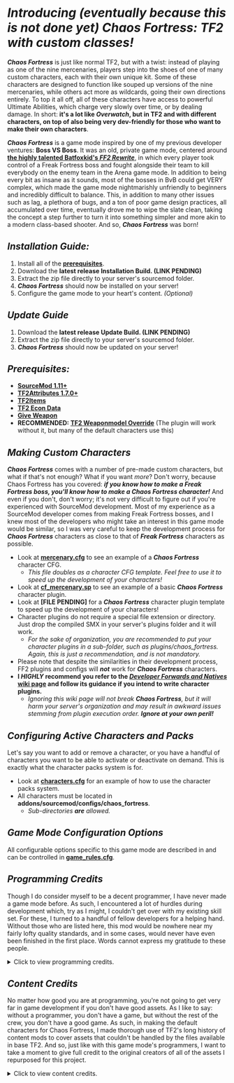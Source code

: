 # *Introducing (eventually because this is not done yet) Chaos Fortress: TF2 with custom classes!*
***Chaos Fortress*** is just like normal TF2, but with a twist: instead of playing as one of the nine mercenaries, players step into the shoes of one of many custom characters, each with their own unique kit. Some of these characters are designed to function like souped up versions of the nine mercenaries, while others act more as wildcards, going their own directions entirely. To top it all off, all of these characters have access to powerful Ultimate Abilities, which charge very slowly over time, or by dealing damage. In short: **it's a lot like *Overwatch*, but in TF2 and with different characters, on top of also being very dev-friendly for those who want to make their own characters**.

***Chaos Fortress*** is a game mode inspired by one of my previous developer ventures: **Boss VS Boss**. It was an old, private game mode, centered around **[the highly talented Batfoxkid's _FF2 Rewrite_](https://github.com/Batfoxkid/Freak-Fortress-2-Rewrite)**, in which every player took control of a Freak Fortress boss and fought alongside their team to kill everybody on the enemy team in the Arena game mode. In addition to being every bit as insane as it sounds, most of the bosses in BvB could get VERY complex, which made the game mode nightmarishly unfriendly to beginners and incredibly difficult to balance. This, in addition to many other issues such as lag, a plethora of bugs, and a ton of poor game design practices, all accumulated over time, eventually drove me to wipe the slate clean, taking the concept a step further to turn it into something simpler and more akin to a modern class-based shooter. And so, ***Chaos Fortress*** was born!
 
## *Installation Guide:*
  1. Install all of the **[prerequisites](https://github.com/SupremeSpookmaster/Chaos-Fortress#prerequisites)**.
  2. Download the **latest release Installation Build. (LINK PENDING)**
  3. Extract the zip file directly to your server's sourcemod folder.
  4. ***Chaos Fortress*** should now be installed on your server!
  5. Configure the game mode to your heart's content. *(Optional)*

## *Update Guide*
  1. Download the **latest release Update Build. (LINK PENDING)**
  2. Extract the zip file directly to your server's sourcemod folder.
  3. ***Chaos Fortress*** should now be updated on your server!

## *Prerequisites:*
- **[SourceMod 1.11+](https://www.sourcemod.net/downloads.php)**
- **[TF2Attributes 1.7.0+](https://github.com/FlaminSarge/tf2attributes)**
- **[TF2Items](https://github.com/asherkin/TF2Items)**
- **[TF2 Econ Data](https://github.com/nosoop/SM-TFEconData)**
- **[Give Weapon](https://forums.alliedmods.net/showthread.php?p=1337899?p=1337899)**
- **RECOMMENDED: [TF2 Weaponmodel Override](https://github.com/Zabaniya001/TF2CA-weaponmodel_override)** (The plugin will work without it, but many of the default characters use this)

## *Making Custom Characters*
***Chaos Fortress*** comes with a number of pre-made custom characters, but what if that's not enough? What if you want *more*? Don't worry, because Chaos Fortress has you covered: ***if you know how to make a Freak Fortress boss, you'll know how to make a Chaos Fortress character!*** And even if you don't, don't worry; it's not very difficult to figure out if you're experienced with SourceMod development. Most of my experience as a SourceMod developer comes from making Freak Fortress bosses, and I knew most of the developers who might take an interest in this game mode would be similar, so I was very careful to keep the development process for ***Chaos Fortress*** characters as close to that of ***Freak Fortress*** characters as possible.
  - Look at **[mercenary.cfg](https://github.com/SupremeSpookmaster/Chaos-Fortress/blob/main/addons/sourcemod/configs/chaos_fortress/mercenary.cfg)** to see an example of a ***Chaos Fortress*** character CFG.
    - *This file doubles as a character CFG template. Feel free to use it to speed up the development of your characters!*
  - Look at **[cf_mercenary.sp](https://github.com/SupremeSpookmaster/Chaos-Fortress/blob/main/addons/sourcemod/scripting/cf_mercenary.sp)** to see an example of a basic ***Chaos Fortress*** character plugin.
  - Look at **[FILE PENDING]** for a ***Chaos Fortress*** character plugin template to speed up the development of your characters!
  - Character plugins do not require a special file extension or directory. Just drop the compiled SMX in your server's plugins folder and it will work.
    - *For the sake of organization, you are recommended to put your character plugins in a sub-folder, such as plugins/chaos_fortress. Again, this is just a recommendation, and is not mandatory.*
  - Please note that despite the similarities in their development process, FF2 plugins and configs will ***not*** work for ***Chaos Fortress*** characters.
  - **I *HIGHLY* recommend you refer to the [_Developer Forwards and Natives_ wiki page](https://github.com/SupremeSpookmaster/Chaos-Fortress/wiki/Developer-Forwards-and-Natives) and follow its guidance if you intend to write character plugins.**
    - *Ignoring this wiki page will not break ***Chaos Fortress***, but it will harm your server's organization and may result in awkward issues stemming from plugin execution order. **Ignore at your own peril!***

## *Configuring Active Characters and Packs*
Let's say you want to add or remove a character, or you have a handful of characters you want to be able to activate or deactivate on demand. This is exactly what the character packs system is for.
  - Look at **[characters.cfg](addons/sourcemod/data/chaos_fortress/characters.cfg)** for an example of how to use the character packs system.
  - All characters must be located in **addons/sourcemod/configs/chaos_fortress**.
      - *Sub-directories **are** allowed.*
   
## *Game Mode Configuration Options*
All configurable options specific to this game mode are described in and can be controlled in **[game_rules.cfg](addons/sourcemod/data/chaos_fortress/game_rules.cfg)**.

## *Programming Credits*
Though I do consider myself to be a decent programmer, I have never made a game mode before. As such, I encountered a lot of hurdles during development which, try as I might, I couldn't get over with my existing skill set. For these, I turned to a handful of fellow developers for a helping hand. Without those who are listed here, this mod would be nowhere near my fairly lofty quality standards, and in some cases, would never have even been finished in the first place. Words cannot express my gratitude to these people.
<details>

<summary>Click to view programming credits.</summary>

  - **[Artvin](https://github.com/artvin01)** and **[Batfoxkid](https://github.com/Batfoxkid)** (Creators of ***[TF2 Zombie Riot](https://github.com/artvin01/TF2-Zombie-Riot)***, which I borrowed code from at certain points, lots of general advice and support)
  - **[Zabaniya001, AKA Suza](https://github.com/Zabaniya001/Zabaniya001)** (Various tips and tricks, help regarding code cleanliness and performance, lots of help with unfamiliar coding territory)
  - **[CookieCat](https://github.com/CookieCat45)** (Help with finding netprops when I was unable to find them myself)
  - ...And of course, myself: **[Spookmaster](https://github.com/SupremeSpookmaster)** (Lead Dev, Game Mode Creator, All Default Characters)
</details>

## *Content Credits*
No matter how good you are at programming, you're not going to get very far in game development if you don't have good assets. As I like to say: without a programmer, you don't have a game, but without the rest of the crew, you don't have a good game. As such, in making the default characters for Chaos Fortress, I made thorough use of TF2's long history of content mods to cover assets that couldn't be handled by the files available in base TF2. And so, just like with this game mode's programmers, I want to take a moment to give full credit to the original creators of all of the assets I repurposed for this project.
<details>

<summary>Click to view content credits.</summary>

### Mercenary
 - **[DannyBoi151](https://gamebanana.com/members/1382615)** and **[stiffy360](https://gamebanana.com/members/707880)** (ported the **[Fruit Shop Fiend](https://gamebanana.com/mods/197791)** to TF2, which I used for Mercenary's assault rifle)
 - **[Stachekip](https://www.youtube.com/user/Stachekip)** (Voice actor for the Mercenary from **[Open Fortress](https://openfortress.fun/)**, whom CF's Mercenary gets his voice from)
### Spookmaster Bones
 - **[Vargskelethor, AKA Vinesauce Joel](https://www.twitch.tv/vargskelethor)** (Voice)
 - **[The 14th Doctor](https://gamebanana.com/members/1448519)** (Creator of the **[Vinesauce Joel Over Soldier Voice Pack](https://gamebanana.com/sounds/46534)** mod which I took specific sound clips from for dialogue)
</details>
